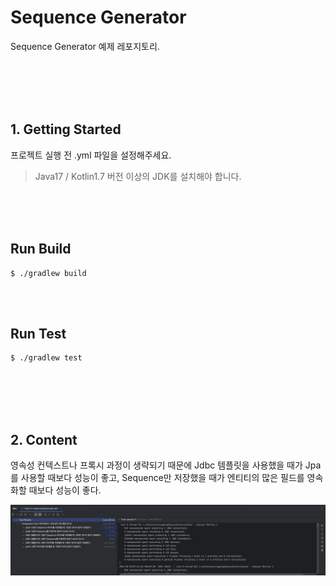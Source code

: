 # Sequence Generator

Sequence Generator 예제 레포지토리.

<br/><br/><br/><br/>

## 1. Getting Started

프로젝트 실행 전 .yml 파일을 설정해주세요.

> Java17 / Kotlin1.7 버전 이상의 JDK를 설치해야 합니다.

<br/><br/><br/>

## Run Build

````text
$ ./gradlew build
````

<br/><br/>

## Run Test

````text
$ ./gradlew test
````

<br/><br/><br/><br/>

## 2. Content

영속성 컨텍스트나 프록시 과정이 생략되기 때문에 Jdbc 템플릿을 사용했을 때가 Jpa를 사용할 때보다 성능이 좋고, Sequence만 저장했을 때가 엔티티의 많은 필드를 영속화할 때보다 성능이 좋다.

![image](./src/main/resources/images/images.png)

